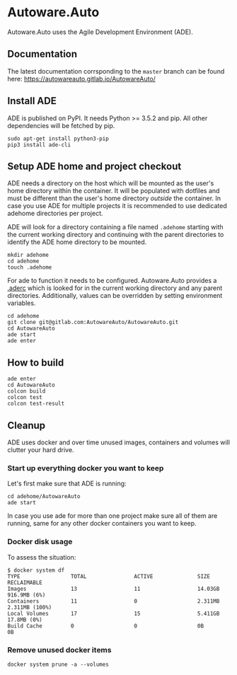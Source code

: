 # Autoware.Auto

Autoware.Auto uses the Agile Development Environment (ADE).


## Documentation

The latest documentation corrsponding to the ``master`` branch can be found here:
https://autowareauto.gitlab.io/AutowareAuto/


## Install ADE

ADE is published on PyPI. It needs Python >= 3.5.2 and pip. All other
dependencies will be fetched by pip.

```
sudo apt-get install python3-pip
pip3 install ade-cli
```


## Setup ADE home and project checkout

ADE needs a directory on the host which will be mounted as the user's
home directory within the container. It will be populated with
dotfiles and must be different than the user's home directory
*outside* the container. In case you use ADE for multiple projects it
is recommended to use dedicated adehome directories per project.

ADE will look for a directory containing a file named ``.adehome``
starting with the current working directory and continuing with the
parent directories to identify the ADE home directory to be mounted.

```
mkdir adehome
cd adehome
touch .adehome
```

For ade to function it needs to be configured. Autoware.Auto provides
a [.aderc](./.aderc) which is looked for in the current working
directory and any parent directories. Additionally, values can be
overridden by setting environment variables.

```
cd adehome
git clone git@gitlab.com:AutowareAuto/AutowareAuto.git
cd AutowareAuto
ade start
ade enter
```


## How to build

```
ade enter
cd AutowareAuto
colcon build
colcon test
colcon test-result
```


## Cleanup

ADE uses docker and over time unused images, containers and volumes
will clutter your hard drive.


### Start up everything docker you want to keep

Let's first make sure that ADE is running:

```console
cd adehome/AutowareAuto
ade start
```

In case you use ade for more than one project make sure all of them
are running, same for any other docker containers you want to keep.


### Docker disk usage

To assess the situation:

```console
$ docker system df
TYPE                TOTAL               ACTIVE              SIZE                RECLAIMABLE
Images              13                  11                  14.03GB             916.9MB (6%)
Containers          11                  0                   2.311MB             2.311MB (100%)
Local Volumes       17                  15                  5.411GB             17.8MB (0%)
Build Cache         0                   0                   0B                  0B
```


### Remove unused docker items

```
docker system prune -a --volumes
```
